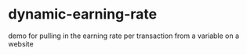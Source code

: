 # dynamic-earning-rate
demo for pulling in the earning rate per transaction from a variable on a website

